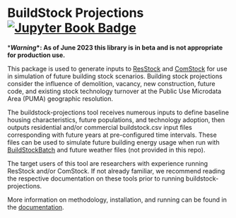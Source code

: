 # BuildStock Projections [![Jupyter Book Badge](https://jupyterbook.org/badge.svg)](https://NREL.github.io/buildstock-projections-docs/)
\***_Warning_\*: As of June 2023 this library is in beta and is not appropriate for production use.**

This package is used to generate inputs to [ResStock](https://resstock.nrel.gov/) and [ComStock](https://www.nrel.gov/buildings/comstock.html) for use in simulation of future building stock scenarios. Building stock projections consider the influence of demolition, vacancy, new construction, future code, and existing stock technology turnover at the Public Use Microdata Area (PUMA) geographic resolution.

The buildstock-projections tool receives numerous inputs to define baseline housing characteristics, future populations, and technology adoption, then outputs residential and/or commercial buildstock.csv input files corresponding with future years at pre-configured time intervals. These files can be used to simulate future building energy usage when run with [BuildStockBatch](https://github.com/NREL/buildstockbatch) and future weather files (not provided in this repo).

The target users of this tool are researchers with experience running ResStock and/or ComStock. If not already familiar, we recommend reading the respective documentation on these tools prior to running buildstock-projections.

More information on methodology, installation, and running can be found in the [documentation](https://NREL.github.io/buildstock-projections-docs).
